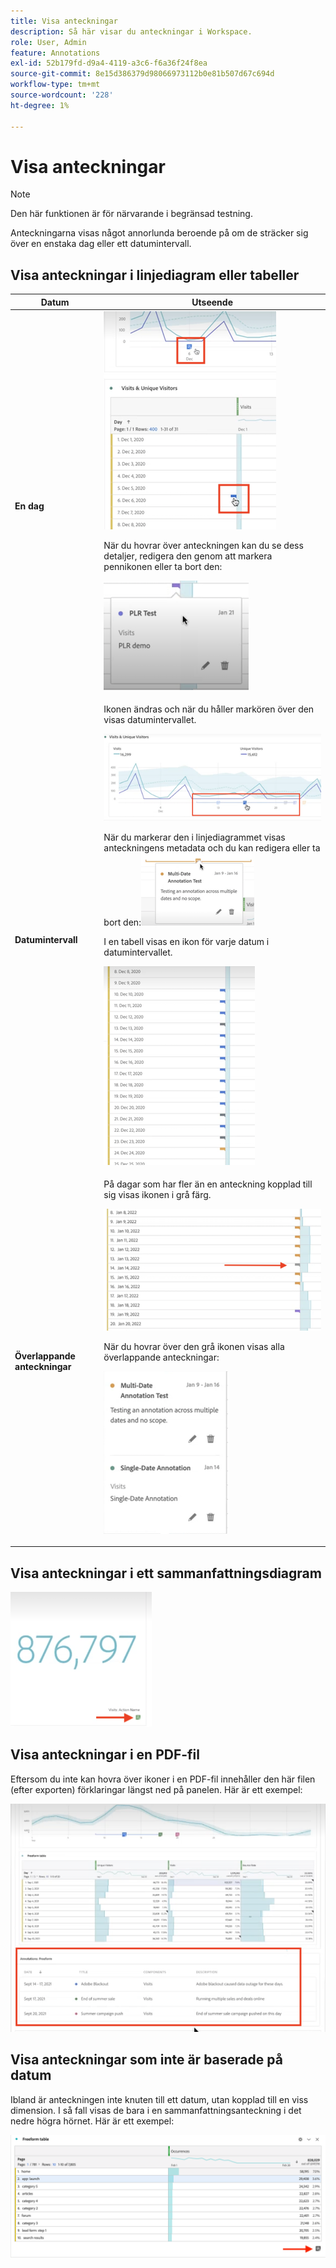 ```yaml
---
title: Visa anteckningar
description: Så här visar du anteckningar i Workspace.
role: User, Admin
feature: Annotations
exl-id: 52b179fd-d9a4-4119-a3c6-f6a36f24f8ea
source-git-commit: 8e15d386379d98066973112b0e81b507d67c694d
workflow-type: tm+mt
source-wordcount: '228'
ht-degree: 1%

---
```


# Visa anteckningar

>[!NOTE]
>
>Den här funktionen är för närvarande i begränsad testning.

Anteckningarna visas något annorlunda beroende på om de sträcker sig över en enstaka dag eller ett datumintervall.

## Visa anteckningar i linjediagram eller tabeller

| Datum | Utseende |
| --- | --- |
| **En dag** | ![](assets/single-day.png)<p>När du hovrar över anteckningen kan du se dess detaljer, redigera den genom att markera pennikonen eller ta bort den:<p> ![](assets/hover.png) |
| **Datumintervall** | Ikonen ändras och när du håller markören över den visas datumintervallet.<p>![](assets/multi-day.png)<p>När du markerar den i linjediagrammet visas anteckningens metadata och du kan redigera eller ta bort den:![](assets/multi-hover.png)<p>I en tabell visas en ikon för varje datum i datumintervallet.<p>![](assets/multi-day-table.png) |
| **Överlappande anteckningar** | På dagar som har fler än en anteckning kopplad till sig visas ikonen i grå färg.<p>![](assets/grey.png)<p>När du hovrar över den grå ikonen visas alla överlappande anteckningar:<p>![](assets/overlap.png) |

## Visa anteckningar i ett sammanfattningsdiagram

![](assets/ann-summary.png)

## Visa anteckningar i en PDF-fil

Eftersom du inte kan hovra över ikoner i en PDF-fil innehåller den här filen (efter exporten) förklaringar längst ned på panelen. Här är ett exempel:

![](assets/ann-pdf.png)

## Visa anteckningar som inte är baserade på datum

Ibland är anteckningen inte knuten till ett datum, utan kopplad till en viss dimension. I så fall visas de bara i en sammanfattningsanteckning i det nedre högra hörnet. Här är ett exempel:

![](assets/non-date.png)
